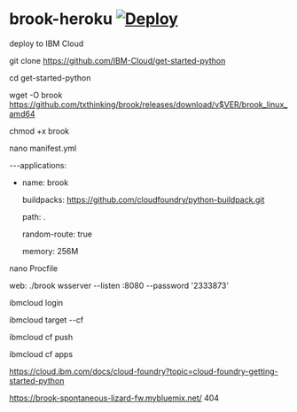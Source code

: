 # brook-heroku [![Deploy](https://www.herokucdn.com/deploy/button.png)](https://heroku.com/deploy)

deploy to IBM Cloud

git clone https://github.com/IBM-Cloud/get-started-python

cd get-started-python

wget -O brook https://github.com/txthinking/brook/releases/download/v$VER/brook_linux_amd64

chmod +x brook

nano manifest.yml

---applications:

 - name: brook

   buildpacks: https://github.com/cloudfoundry/python-buildpack.git
 
   path: .
   
   random-route: true
   
   memory: 256M

nano Procfile

web: ./brook wsserver --listen :8080 --password '2333873'

ibmcloud login

ibmcloud target --cf

ibmcloud cf push

ibmcloud cf apps

https://cloud.ibm.com/docs/cloud-foundry?topic=cloud-foundry-getting-started-python

https://brook-spontaneous-lizard-fw.mybluemix.net/   404
